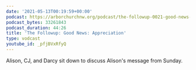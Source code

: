 ```yaml
---
date: '2021-05-13T00:19:59+00:00'
podcast: https://arborchurchnw.org/podcast/the-followup-0021-good-news-appreciation.m4a
podcast_bytes: 33261843
podcast_duration: 44:26
title: 'The Followup: Good News: Appreciation'
type: vodcast
youtube_id: _pfjBVxRfyQ
---
```


Alison, CJ, and Darcy sit down to discuss Alison's message from Sunday.